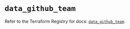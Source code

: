 # `data_github_team`

Refer to the Terraform Registry for docs: [`data_github_team`](https://registry.terraform.io/providers/integrations/github/6.7.0/docs/data-sources/team).
